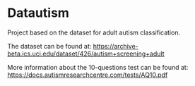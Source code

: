 # Datautism

Project based on the dataset for adult autism classification.

The dataset can be found at: https://archive-beta.ics.uci.edu/dataset/426/autism+screening+adult

More information about the 10-questions test can be found at: https://docs.autismresearchcentre.com/tests/AQ10.pdf
